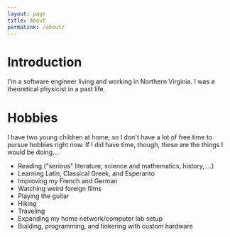 ```yaml
---
layout: page
title: About
permalink: /about/
---
```


# Introduction #

I'm a software engineer living and working in Northern Virginia.  I
was a theoretical physicist in a past life.

# Hobbies #

I have two young children at home, so I don't have a lot of free time
to pursue hobbies right now.  If I did have time, though, these are
the things I would be doing...

* Reading ("serious" literature, science and mathematics, history,
  ...)
* Learning Latin, Classical Greek, and Esperanto
* Improving my French and German
* Watching weird foreign films
* Playing the guitar
* Hiking
* Traveling
* Expanding my home network/computer lab setup
* Building, programming, and tinkering with custom hardware
